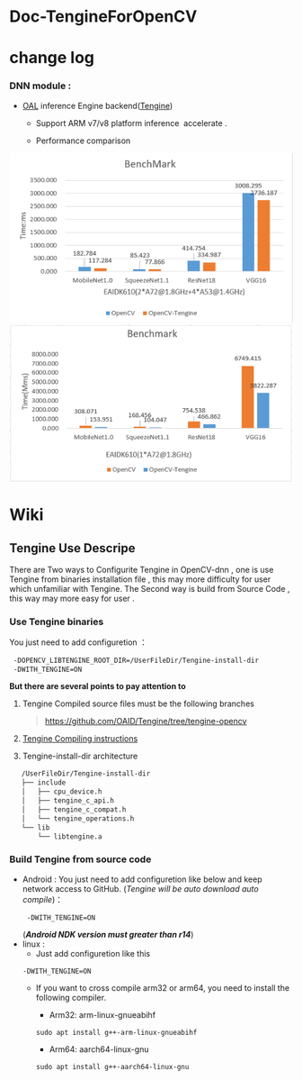 # Doc-TengineForOpenCV

# change log
### DNN module :

* [OAL](http://www.openailab.com/) inference Engine backend([Tengine](https://github.com/OAID/Tengine)) 
    - Support ARM v7/v8 platform inference  accelerate . 

    -  Performance comparison 

![image](https://github.com/liqi-c/Doc-TengineForOpenCV/blob/master/data/tengine-opencv-benchmark20200320-eaidk610.png)
![image](https://github.com/liqi-c/Doc-TengineForOpenCV/blob/master/data/tengine-opencv-benchmark20200320-SingalA72.png)

# Wiki 
## Tengine Use Descripe  
 There are Two ways to Configurite Tengine in OpenCV-dnn , one is use Tengine from binaries installation file , this may more difficulty for user which unfamiliar with Tengine. The Second way is build from Source Code , this way may more easy for user .
### Use Tengine binaries
 You just need to add configuretion ：
   ```
    -DOPENCV_LIBTENGINE_ROOT_DIR=/UserFileDir/Tengine-install-dir
    -DWITH_TENGINE=ON
   ``` 
**But there are several points to pay attention to**
1. Tengine Compiled source files must be the following branches
    >https://github.com/OAID/Tengine/tree/tengine-opencv
2. [Tengine Compiling instructions](
https://github.com/OAID/Tengine/wiki/Tengine%E5%AE%89%E8%A3%85%E6%95%99%E7%A8%8B)
    
3. Tengine-install-dir architecture
 ```
    /UserFileDir/Tengine-install-dir
    ├── include
    │   ├── cpu_device.h
    │   ├── tengine_c_api.h
    │   ├── tengine_c_compat.h
    │   └── tengine_operations.h
    └── lib
        └── libtengine.a
 ```
### Build Tengine from source code
* Android : 
     You just need to add configuretion like below and keep network access to GitHub. (*Tengine will be auto download auto compile*)：
   ```
    -DWITH_TENGINE=ON
   ```  
    (***Android NDK version must greater than r14***)
* linux :
    * Just add configuretion like this 
    ``` 
    -DWITH_TENGINE=ON 
    ```
    * If you want to cross compile arm32 or arm64, you need to install the following compiler. 
        * Arm32:  arm-linux-gnueabihf
       ```
       sudo apt install g++-arm-linux-gnueabihf
       ```
       
        * Arm64:  aarch64-linux-gnu
        ```
        sudo apt install g++-aarch64-linux-gnu 
        ```



